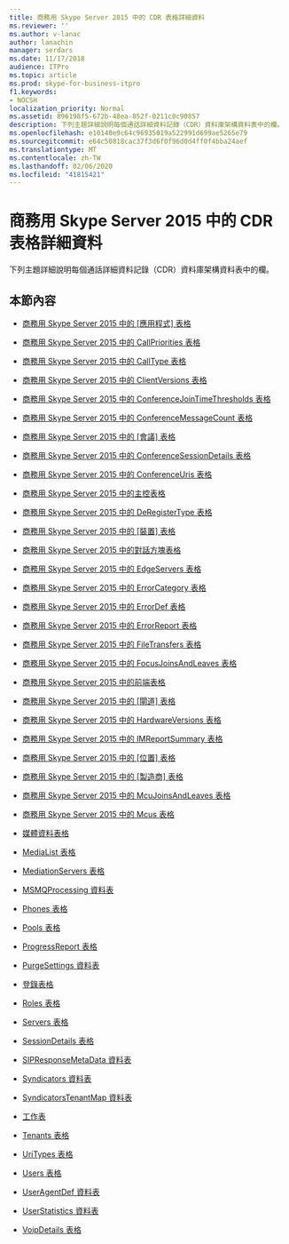 ```yaml
---
title: 商務用 Skype Server 2015 中的 CDR 表格詳細資料
ms.reviewer: ''
ms.author: v-lanac
author: lanachin
manager: serdars
ms.date: 11/17/2018
audience: ITPro
ms.topic: article
ms.prod: skype-for-business-itpro
f1.keywords:
- NOCSH
localization_priority: Normal
ms.assetid: 896198f5-672b-48ea-852f-0211c0c90857
description: 下列主題詳細說明每個通話詳細資料記錄（CDR）資料庫架構資料表中的欄。
ms.openlocfilehash: e10140e9c64c96935019a522991d699ae5265e79
ms.sourcegitcommit: e64c50818cac37f3d6f0f96d0d4ff0f4bba24aef
ms.translationtype: MT
ms.contentlocale: zh-TW
ms.lasthandoff: 02/06/2020
ms.locfileid: "41815421"
---
```

# <a name="cdr-table-details-in-skype-for-business-server-2015"></a>商務用 Skype Server 2015 中的 CDR 表格詳細資料
 
下列主題詳細說明每個通話詳細資料記錄（CDR）資料庫架構資料表中的欄。
  
## <a name="in-this-section"></a>本節內容

- [商務用 Skype Server 2015 中的 [應用程式] 表格](application.md)
    
- [商務用 Skype Server 2015 中的 CallPriorities 表格](callpriorities.md)
    
- [商務用 Skype Server 2015 中的 CallType 表格](calltype.md)
    
- [商務用 Skype Server 2015 中的 ClientVersions 表格](clientversions.md)
    
- [商務用 Skype Server 2015 中的 ConferenceJoinTimeThresholds 表格](conferencejointimethresholds.md)
    
- [商務用 Skype Server 2015 中的 ConferenceMessageCount 表格](conferencemessagecount.md)
    
- [商務用 Skype Server 2015 中的 [會議] 表格](conferences.md)
    
- [商務用 Skype Server 2015 中的 ConferenceSessionDetails 表格](conferencesessiondetails-0.md)
    
- [商務用 Skype Server 2015 中的 ConferenceUris 表格](conferenceuris.md)
    
- [商務用 Skype Server 2015 中的主控表格](contenttypes.md)
    
- [商務用 Skype Server 2015 中的 DeRegisterType 表格](deregistertype.md)
    
- [商務用 Skype Server 2015 中的 [裝置] 表格](devices.md)
    
- [商務用 Skype Server 2015 中的對話方塊表格](dialogs.md)
    
- [商務用 Skype Server 2015 中的 EdgeServers 表格](edgeservers.md)
    
- [商務用 Skype Server 2015 中的 ErrorCategory 表格](errorcategory.md)
    
- [商務用 Skype Server 2015 中的 ErrorDef 表格](errordef.md)
    
- [商務用 Skype Server 2015 中的 ErrorReport 表格](errorreport.md)
    
- [商務用 Skype Server 2015 中的 FileTransfers 表格](filetransfers-0.md)
    
- [商務用 Skype Server 2015 中的 FocusJoinsAndLeaves 表格](focusjoinsandleaves.md)
    
- [商務用 Skype Server 2015 中的前端表格](frontend.md)
    
- [商務用 Skype Server 2015 中的 [閘道] 表格](gateways.md)
    
- [商務用 Skype Server 2015 中的 HardwareVersions 表格](hardwareversions.md)
    
- [商務用 Skype Server 2015 中的 IMReportSummary 表格](imreportsummary.md)
    
- [商務用 Skype Server 2015 中的 [位置] 表格](locations.md)
    
- [商務用 Skype Server 2015 中的 [製造商] 表格](manufacturers.md)
    
- [商務用 Skype Server 2015 中的 McuJoinsAndLeaves 表格](mcujoinsandleaves.md)
    
- [商務用 Skype Server 2015 中的 Mcus 表格](mcus.md)
    
- [媒體資料表格](media.md)
    
- [MediaList 表格](medialist.md)
    
- [MediationServers 表格](mediationservers.md)
    
- [MSMQProcessing 資料表](msmqprocessing.md)
    
- [Phones 表格](phones.md)
    
- [Pools 表格](pools.md)
    
- [ProgressReport 表格](progressreport.md)
    
- [PurgeSettings 資料表](purgesettings.md)
    
- [登錄表格](registration.md)
    
- [Roles 表格](roles.md)
    
- [Servers 表格](servers.md)
    
- [SessionDetails 表格](sessiondetails.md)
    
- [SIPResponseMetaData 資料表](sipresponsemetadata.md)
    
- [Syndicators 資料表](syndicators.md)
    
- [SyndicatorsTenantMap 資料表](syndicatorstenantmap.md)
    
- [工作表](task.md)
    
- [Tenants 表格](tenants.md)
    
- [UriTypes 表格](uritypes.md)
    
- [Users 表格](users.md)
    
- [UserAgentDef 資料表](useragentdef.md)
    
- [UserStatistics 資料表](userstatistics.md)
    
- [VoipDetails 表格](voipdetails-0.md)
    

